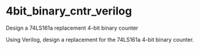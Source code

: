 # 4bit_binary_cntr_verilog
Design a 74LS161a replacement 4-bit binary counter


Using Verilog, design a replacement for the 74LS161a 4-bit binary counter.